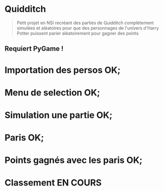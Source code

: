 # Quidditch
> Petit projet en NSI recréant des parties de Quidditch complètement simulées et aléatoires pour que des personnages de l'univers d'Harry Potter puissent parier aléatoirement pour gagner des points
## Requiert PyGame !

# Importation des persos OK;
# Menu de selection OK;
# Simulation une partie OK;
# Paris OK;
# Points gagnés avec les paris OK;
# Classement EN COURS